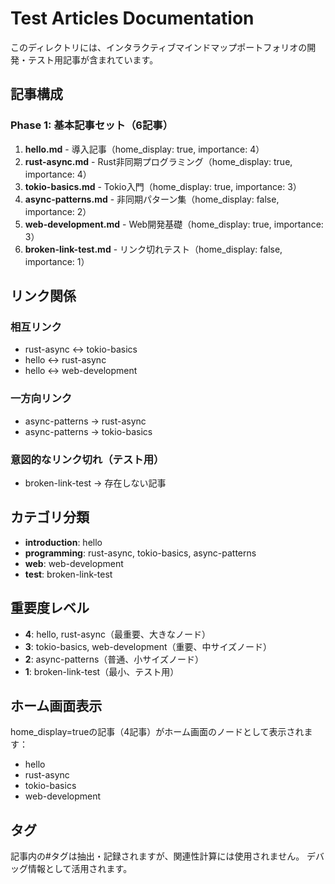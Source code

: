 # Test Articles Documentation

このディレクトリには、インタラクティブマインドマップポートフォリオの開発・テスト用記事が含まれています。

## 記事構成

### Phase 1: 基本記事セット（6記事）

1. **hello.md** - 導入記事（home_display: true, importance: 4）
2. **rust-async.md** - Rust非同期プログラミング（home_display: true, importance: 4）
3. **tokio-basics.md** - Tokio入門（home_display: true, importance: 3）
4. **async-patterns.md** - 非同期パターン集（home_display: false, importance: 2）
5. **web-development.md** - Web開発基礎（home_display: true, importance: 3）
6. **broken-link-test.md** - リンク切れテスト（home_display: false, importance: 1）

## リンク関係

### 相互リンク
- rust-async ↔ tokio-basics
- hello ↔ rust-async
- hello ↔ web-development

### 一方向リンク
- async-patterns → rust-async
- async-patterns → tokio-basics

### 意図的なリンク切れ（テスト用）
- broken-link-test → 存在しない記事

## カテゴリ分類

- **introduction**: hello
- **programming**: rust-async, tokio-basics, async-patterns
- **web**: web-development
- **test**: broken-link-test

## 重要度レベル

- **4**: hello, rust-async（最重要、大きなノード）
- **3**: tokio-basics, web-development（重要、中サイズノード）
- **2**: async-patterns（普通、小サイズノード）
- **1**: broken-link-test（最小、テスト用）

## ホーム画面表示

home_display=trueの記事（4記事）がホーム画面のノードとして表示されます：
- hello
- rust-async
- tokio-basics
- web-development

## タグ

記事内の#タグは抽出・記録されますが、関連性計算には使用されません。
デバッグ情報として活用されます。